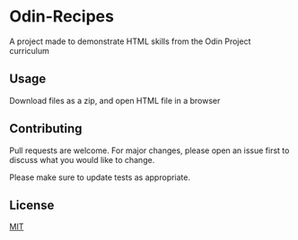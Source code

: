 # Odin-Recipes

A project made to demonstrate HTML skills from the Odin Project curriculum

## Usage

Download files as a zip, and open HTML file in a browser

## Contributing

Pull requests are welcome. For major changes, please open an issue first
to discuss what you would like to change.

Please make sure to update tests as appropriate.

## License

[MIT](https://choosealicense.com/licenses/mit/)
